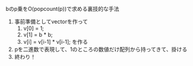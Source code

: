 bのp乗をO(popcount(p))で求める裏技的な手法

1. 事前準備としてvectorを作って
	1. v\[0] = 1;
	2. v\[1] = b * b;
	3. v\[i] = v\[i-1] * v\[i-1];
	を作る
2. pを二進数で表現して、1のところの数値だけ配列から持ってきて、掛ける
3. 終わり！



